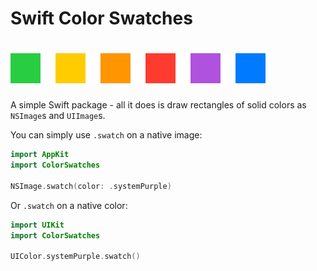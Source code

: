 
# Swift Color Swatches #

# ![](Decoration.png)

A simple Swift package - all it does is draw rectangles of solid colors as `NSImage`s and `UIImage`s.

You can simply use `.swatch` on a native image:

```swift
import AppKit
import ColorSwatches

NSImage.swatch(color: .systemPurple)
```


Or `.swatch` on a native color:

```swift
import UIKit
import ColorSwatches

UIColor.systemPurple.swatch()
```
